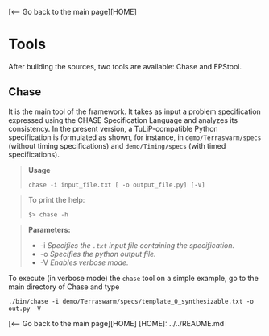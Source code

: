 [<-- Go back to the main page][HOME]

# Tools

After building the sources, two tools are available: Chase and EPStool.

## Chase

It is the main tool of the framework. It takes as input a problem specification
expressed using the CHASE Specification Language and analyzes its consistency.
In the present version, a TuLiP-compatible Python specification is formulated as
shown, for instance, in `demo/Terraswarm/specs` (without timing specifications)
and `demo/Timing/specs` (with timed specifications).

>**Usage**
>
> `chase -i input_file.txt [ -o output_file.py] [-V]`

> To print the help:
>
> `$> chase -h`

> **Parameters:**
>
> - -i _Specifies the `.txt` input file containing the specification._
> - -o _Specifies the python output file._
> - -V _Enables verbose mode._

To execute (in verbose mode) the `chase` tool on a simple example, go to the
main directory of Chase and type

`./bin/chase -i demo/Terraswarm/specs/template_0_synthesizable.txt -o out.py -V`



[<-- Go back to the main page][HOME]
[HOME]: ../../README.md
